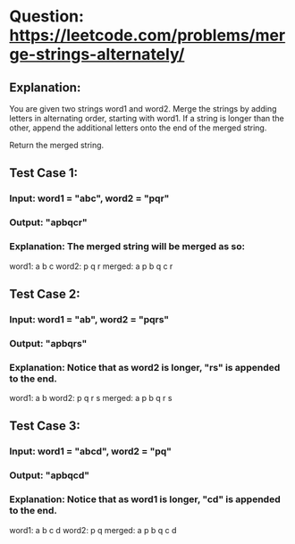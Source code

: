 # Question: https://leetcode.com/problems/merge-strings-alternately/

## Explanation:

You are given two strings word1 and word2. Merge the strings by adding letters in alternating order, starting with word1. 
If a string is longer than the other, append the additional letters onto the end of the merged string.

Return the merged string.

## Test Case 1:
### Input: word1 = "abc", word2 = "pqr"
### Output: "apbqcr"
### Explanation: The merged string will be merged as so:
word1:  a   b   c
word2:    p   q   r
merged: a p b q c r

## Test Case 2:
### Input: word1 = "ab", word2 = "pqrs"
### Output: "apbqrs"
### Explanation: Notice that as word2 is longer, "rs" is appended to the end.
word1:  a   b 
word2:    p   q   r   s
merged: a p b q   r   s

## Test Case 3:
### Input: word1 = "abcd", word2 = "pq"
### Output: "apbqcd"
### Explanation: Notice that as word1 is longer, "cd" is appended to the end.
word1:  a   b   c   d
word2:    p   q 
merged: a p b q c   d
